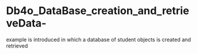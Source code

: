 # Db4o_DataBase_creation_and_retrieveData-
example is introduced in which a database of student objects is created and retrieved
